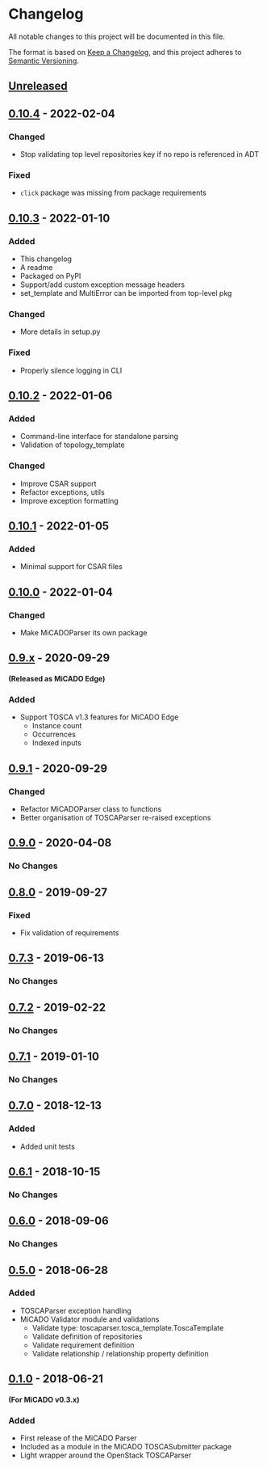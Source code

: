 # Changelog
All notable changes to this project will be documented in this file.

The format is based on [Keep a Changelog](https://keepachangelog.com/en/1.0.0/),
and this project adheres to [Semantic Versioning](https://semver.org/spec/v2.0.0.html).

## [Unreleased]


## [0.10.4] - 2022-02-04
### Changed
- Stop validating top level repositories key if no repo is referenced in ADT

### Fixed
- `click` package was missing from package requirements

## [0.10.3] - 2022-01-10
### Added
- This changelog
- A readme
- Packaged on PyPI
- Support/add custom exception message headers
- set_template and MultiError can be imported from top-level pkg

### Changed
- More details in setup.py

### Fixed
- Properly silence logging in CLI

## [0.10.2] - 2022-01-06
### Added
- Command-line interface for standalone parsing
- Validation of topology_template

### Changed
- Improve CSAR support
- Refactor exceptions, utils
- Improve exception formatting

## [0.10.1] - 2022-01-05
### Added
- Minimal support for CSAR files

## [0.10.0] - 2022-01-04
### Changed
- Make MiCADOParser its own package

## [0.9.x] - 2020-09-29
#### (Released as MiCADO Edge)
### Added
- Support TOSCA v1.3 features for MiCADO Edge
  - Instance count
  - Occurrences
  - Indexed inputs

## [0.9.1] - 2020-09-29
### Changed
- Refactor MiCADOParser class to functions
- Better organisation of TOSCAParser re-raised exceptions

## [0.9.0] - 2020-04-08
### No Changes

## [0.8.0] - 2019-09-27
### Fixed
- Fix validation of requirements

## [0.7.3] - 2019-06-13
### No Changes

## [0.7.2] - 2019-02-22
### No Changes

## [0.7.1] - 2019-01-10
### No Changes

## [0.7.0] - 2018-12-13
### Added
- Added unit tests

## [0.6.1] - 2018-10-15
### No Changes

## [0.6.0] - 2018-09-06
### No Changes

## [0.5.0] - 2018-06-28
### Added
- TOSCAParser exception handling
- MiCADO Validator module and validations
  - Validate type: toscaparser.tosca_template.ToscaTemplate
  - Validate definition of repositories
  - Validate requirement definition
  - Validate relationship / relationship property definition
## [0.1.0] - 2018-06-21
#### (For MiCADO v0.3.x)
### Added
- First release of the MiCADO Parser
- Included as a module in the MiCADO TOSCASubmitter package
- Light wrapper around the OpenStack TOSCAParser

[Unreleased]: https://github.com/micado-scale/micado-parser/compare/v0.10.4...HEAD
[0.10.4]: https://github.com/micado-scale/micado-parser/compare/v0.10.3...v0.10.4
[0.10.3]: https://github.com/micado-scale/micado-parser/compare/v0.10.2...v0.10.3
[0.10.2]: https://github.com/micado-scale/micado-parser/compare/v0.10.1...v0.10.2
[0.10.1]: https://github.com/micado-scale/micado-parser/compare/v0.10.0...v0.10.1
[0.10.0]: https://github.com/micado-scale/micado-parser/releases/tag/v0.10.0
[0.9.x]: https://github.com/micado-scale/component_submitter/tree/edge
[0.9.1]: https://github.com/micado-scale/component_submitter/tree/v0.9.1
[0.9.0]: https://github.com/micado-scale/component_submitter/tree/v0.9.0
[0.8.0]: https://github.com/micado-scale/component_submitter/tree/v0.8.0
[0.7.3]: https://github.com/micado-scale/component_submitter/tree/v0.7.3
[0.7.2]: https://github.com/micado-scale/component_submitter/tree/v0.7.2
[0.7.1]: https://github.com/micado-scale/component_submitter/tree/v0.7.1
[0.7.0]: https://github.com/micado-scale/component_submitter/tree/v0.7.0
[0.6.1]: https://github.com/micado-scale/component_submitter/tree/v0.6.1
[0.6.0]: https://github.com/micado-scale/component_submitter/tree/v0.6.0
[0.5.0]: https://github.com/micado-scale/component_submitter/tree/v0.5.0
[0.1.0]: https://github.com/micado-scale/component_submitter/blob/v.0.1.x-sofia_stable/micado_parser.py